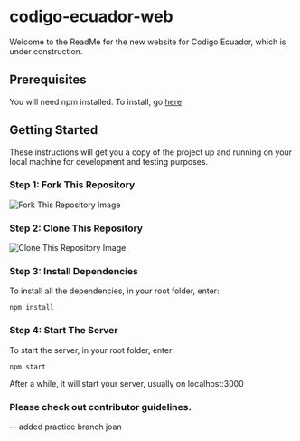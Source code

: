 # codigo-ecuador-web

Welcome to the ReadMe for the new website for Codigo Ecuador, which is under construction.

## Prerequisites

You will need npm installed. To install, go [here](https://www.npmjs.com/get-npm)

## Getting Started

These instructions will get you a copy of the project up and running on your local machine for development and testing purposes.

### Step 1: Fork This Repository

![Fork This Repository Image](https://hisham.hm/img/posts/github-fork.png)

### Step 2: Clone This Repository

![Clone This Repository Image](https://cdn.sparkfun.com/assets/learn_tutorials/1/1/DownloadZip2.jpg)

### Step 3: Install Dependencies

To install all the dependencies, in your root folder, enter:

```
npm install
```

### Step 4: Start The Server

To start the server, in your root folder, enter:

```
npm start
```

After a while, it will start your server, usually on localhost:3000

### Please check out contributor guidelines.

-- added practice branch joan
